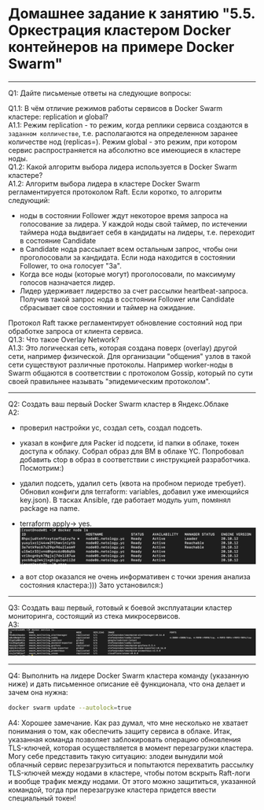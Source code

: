 # Домашнее задание к занятию "5.5. Оркестрация кластером Docker контейнеров на примере Docker Swarm"
---
Q1: Дайте письменые ответы на следующие вопросы:

Q1.1: В чём отличие режимов работы сервисов в Docker Swarm кластере: replication и global?  
A1.1: Режим replication - то режим, когда реплики сервиса создаются в `заданном колличестве`, т.е. располагаются на определенном заранее количестве нод (replicas=<N>). Режим global - это режим, при котором сервис распространяется на абсолютно все имеющиеся в кластере ноды.  
Q1.2: Какой алгоритм выбора лидера используется в Docker Swarm кластере?  
A1.2: Алгоритм выбора лидера в кластере Docker Swarm регламентируется протоколом Raft. Если коротко, то алгоритм следующий:
  - ноды в состоянии Follower ждут некоторое время запроса на голосование за лидера. У каждой ноды свой таймер, по истечении таймера нода выдвигает себя в кандидаты на лидеры, т.е. переходит в состояние Candidate
  - в Candidate нода рассылает всем остальным запрос, чтобы они проголосовали за кандидата. Если нода находится в состоянии Follower, то она голосует "За".
  - Когда все ноды (которые могут) проголосовали, по максимуму голосов назначается лидер.
  - Лидер удерживает лидерство за счет рассылки heartbeat-запроса. Получив такой запрос нода в состоянии Follower или Candidate сбрасывает свое состоянии и таймер на ожидание.  

Протокол Raft также регламентирует обновление состояний нод при обработке запроса от клиента сервиса.  
Q1.3: Что такое Overlay Network?  
A1.3: Это логическая сеть, которая создана поверх (overlay) другой сети, например физической. Для организации "общения" узлов в такой сети существуют различные протоколы. Например worker-ноды в Swarm общаются в соответствии с протоколом Gossip, который по сути своей правильнее называть "эпидемическим протоколом".

---
Q2: Создать ваш первый Docker Swarm кластер в Яндекс.Облаке  
A2:
- проверил настройки yc, создал сеть, создал подсеть.
- указал в конфиге для Packer id подсети, id папки в облаке, токен доступа к облаку. Собрал образ для ВМ в облаке YC. Попробовал добавить ctop в образ в соответствии с инструкцией разработчика. Посмотрим:)
- удалил подсеть, удалил сеть (квота на пробном периоде требует). Обновил конфиги для terraform: variables, добавил уже имеющийся key.json). В тасках Ansible, где работает модуль yum, помянял package на name.
- terraform apply-> yes.
![node ls](../screenshots/5-5_docker_node_ls.png)

- а вот ctop оказался не очень информативен с точки зрения анализа состояния кластера:))) Зато установился:)

---
Q3: Создать ваш первый, готовый к боевой эксплуатации кластер мониторинга, состоящий из стека микросервисов.  
A3:
![service ls](../screenshots/5-5_docker_service_ls.png)

---
Q4: Выполнить на лидере Docker Swarm кластера команду (указанную ниже) и дать письменное описание её функционала, что она делает и зачем она нужна:
```bash
docker swarm update --autolock=true
```
A4: Хорошее замечание. Как раз думал, что мне несколько не хватает понимания о том, как обеспечить защиту сервиса в облаке. Итак, указанная команда позволяет заблокировать операцию обновления TLS-ключей, которая осуществляется в момент перезагрузки кластера. Могу себе представить такую ситуацию: злодеи вынудили мой облачный сервис перезагрузиться и попытаются перехватить рассылку TLS-ключей между нодами в кластере, чтобы потом вскрыть Raft-логи и вообще трафик между нодами. От этого можно защититься, указанной командой, тогда при перезагрузке кластера придется ввести специальный токен!
